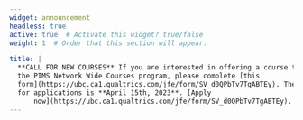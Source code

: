 ```yaml
---
widget: announcement
headless: true
active: true  # Activate this widget? true/false
weight: 1  # Order that this section will appear.

title: |
  **CALL FOR NEW COURSES** If you are interested in offering a course through
  the PIMS Network Wide Courses program, please complete [this
  form](https://ubc.ca1.qualtrics.com/jfe/form/SV_d0QPbTv7TgABTEy). The deadline
  for applications is **April 15th, 2023**. [Apply
      now](https://ubc.ca1.qualtrics.com/jfe/form/SV_d0QPbTv7TgABTEy).
---
```


